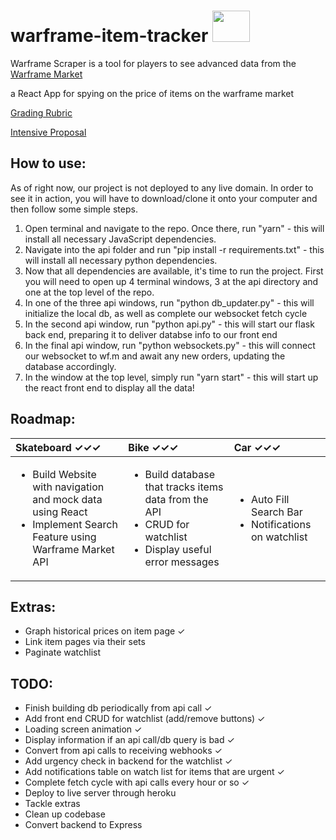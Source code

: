 # warframe-item-tracker <img width=60px height=50px src="https://i.imgur.com/d83giGW.png"/>
Warframe Scraper is a tool for players to see advanced data from the [Warframe Market](https://warframe.market/)

a React App for spying on the price of items on the warframe market

[Grading Rubric](https://github.com/Make-School-Courses/INT-1.2-AND-INT-2.2-Winter-Intensive/blob/master/README.md)

[Intensive Proposal](https://docs.google.com/document/d/10gTzVC7n29sxIkKQi_h7YWIZxiUGQP3KlLyP1_zlV5w/edit?usp=sharing)

## How to use:
As of right now, our project is not deployed to any live domain. In order to see it in action, you will have to download/clone it onto your computer and then follow some simple steps.
1. Open terminal and navigate to the repo. Once there, run "yarn" - this will install all necessary JavaScript dependencies.
2. Navigate into the api folder and run "pip install -r requirements.txt" - this will install all necessary python dependencies.
3. Now that all dependencies are available, it's time to run the project. First you will need to open up 4 terminal windows, 3 at the api directory and one at the top level of the repo.
4. In one of the three api windows, run "python db_updater.py" - this will initialize the local db, as well as complete our websocket fetch cycle
5. In the second api window, run "python api.py" - this will start our flask back end, preparing it to deliver databse info to our front end
6. In the final api window, run "python websockets.py" - this will connect our websocket to wf.m and await any new orders, updating the database accordingly.
7. In the window at the top level, simply run "yarn start" - this will start up the react front end to display all the data!

## Roadmap:
| Skateboard ✓✓✓                  | Bike ✓✓✓ | Car ✓✓✓ |
|:------------------------------- |:-------- |:------- |
| <ul><li>Build Website with navigation and mock data using React </li><li>Implement Search Feature using Warframe Market API</li></ul> | <ul><li>Build database that tracks items data from the API</li><li>CRUD for watchlist</li><li>Display useful error messages</li></ul> | <ul><li>Auto Fill Search Bar</li><li>Notifications on watchlist</li></ul>|

## Extras:
- Graph historical prices on item page ✓
- Link item pages via their sets
- Paginate watchlist

## TODO:
- Finish building db periodically from api call ✓
- Add front end CRUD for watchlist (add/remove buttons) ✓
- Loading screen animation ✓
- Display information if an api call/db query is bad ✓
- Convert from api calls to receiving webhooks ✓
- Add urgency check in backend for the watchlist ✓
- Add notifications table on watch list for items that are urgent ✓
- Complete fetch cycle with api calls every hour or so ✓
- Deploy to live server through heroku
- Tackle extras
- Clean up codebase
- Convert backend to Express
